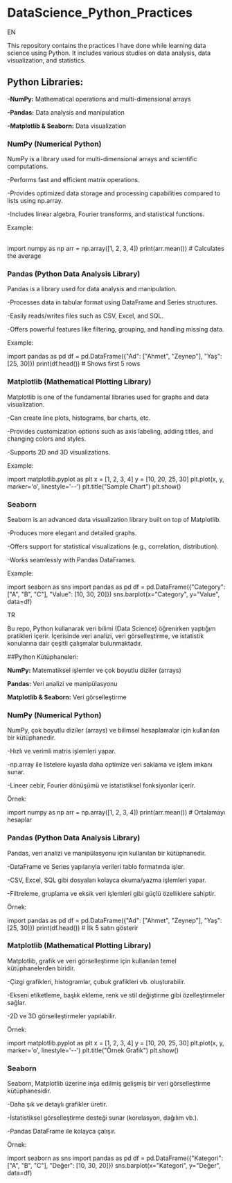 # DataScience_Python_Practices
EN

This repository contains the practices I have done while learning data science using Python. It includes various studies on data analysis, data visualization, and statistics.

## Python Libraries:

**-NumPy:** Mathematical operations and multi-dimensional arrays

**-Pandas:** Data analysis and manipulation

**-Matplotlib & Seaborn:** Data visualization


### NumPy (Numerical Python)

NumPy is a library used for multi-dimensional arrays and scientific computations.

  -Performs fast and efficient matrix operations.

  -Provides optimized data storage and processing capabilities compared to lists using np.array.

  -Includes linear algebra, Fourier transforms, and statistical functions.

Example:

<br>import numpy as np
arr = np.array([1, 2, 3, 4])
print(arr.mean())  # Calculates the average<br>

### Pandas (Python Data Analysis Library)
Pandas is a library used for data analysis and manipulation.

  -Processes data in tabular format using DataFrame and Series structures.
  
  -Easily reads/writes files such as CSV, Excel, and SQL.
  
  -Offers powerful features like filtering, grouping, and handling missing data.

Example:

import pandas as pd
df = pd.DataFrame({"Ad": ["Ahmet", "Zeynep"], "Yaş": [25, 30]})
print(df.head())  # Shows first 5 rows


### Matplotlib (Mathematical Plotting Library)
Matplotlib is one of the fundamental libraries used for graphs and data visualization.

  -Can create line plots, histograms, bar charts, etc.

  -Provides customization options such as axis labeling, adding titles, and changing colors and styles.

  -Supports 2D and 3D visualizations.

Example:

import matplotlib.pyplot as plt
x = [1, 2, 3, 4]
y = [10, 20, 25, 30]
plt.plot(x, y, marker='o', linestyle='--')
plt.title("Sample Chart")
plt.show()


### Seaborn

Seaborn is an advanced data visualization library built on top of Matplotlib.

  -Produces more elegant and detailed graphs.

  -Offers support for statistical visualizations (e.g., correlation, distribution).

  -Works seamlessly with Pandas DataFrames.

Example:

import seaborn as sns
import pandas as pd
df = pd.DataFrame({"Category": ["A", "B", "C"], "Value": [10, 30, 20]})
sns.barplot(x="Category", y="Value", data=df)


TR

Bu repo, Python kullanarak veri bilimi (Data Science) öğrenirken yaptığım pratikleri içerir. İçerisinde veri analizi, veri görselleştirme, ve istatistik konularına dair çeşitli çalışmalar bulunmaktadır.


##Python Kütüphaneleri:

  **NumPy:** Matematiksel işlemler ve çok boyutlu diziler (arrays)

  **Pandas:** Veri analizi ve manipülasyonu

  **Matplotlib & Seaborn:** Veri görselleştirme


### NumPy (Numerical Python)

NumPy, çok boyutlu diziler (arrays) ve bilimsel hesaplamalar için kullanılan bir kütüphanedir.

  -Hızlı ve verimli matris işlemleri yapar.

  -np.array ile listelere kıyasla daha optimize veri saklama ve işlem imkanı sunar.

  -Lineer cebir, Fourier dönüşümü ve istatistiksel fonksiyonlar içerir.

 Örnek:

import numpy as np
arr = np.array([1, 2, 3, 4])
print(arr.mean())  # Ortalamayı hesaplar


### Pandas (Python Data Analysis Library)

Pandas, veri analizi ve manipülasyonu için kullanılan bir kütüphanedir.

  -DataFrame ve Series yapılarıyla verileri tablo formatında işler.

  -CSV, Excel, SQL gibi dosyaları kolayca okuma/yazma işlemleri yapar.

  -Filtreleme, gruplama ve eksik veri işlemleri gibi güçlü özelliklere sahiptir.

Örnek:

import pandas as pd
df = pd.DataFrame({"Ad": ["Ahmet", "Zeynep"], "Yaş": [25, 30]})
print(df.head())  # İlk 5 satırı gösterir


### Matplotlib (Mathematical Plotting Library)

Matplotlib, grafik ve veri görselleştirme için kullanılan temel kütüphanelerden biridir.

  -Çizgi grafikleri, histogramlar, çubuk grafikleri vb. oluşturabilir.

  -Ekseni etiketleme, başlık ekleme, renk ve stil değiştirme gibi özelleştirmeler sağlar.

  -2D ve 3D görselleştirmeler yapılabilir.


Örnek:

import matplotlib.pyplot as plt
x = [1, 2, 3, 4]
y = [10, 20, 25, 30]
plt.plot(x, y, marker='o', linestyle='--')
plt.title("Örnek Grafik")
plt.show()


### Seaborn

Seaborn, Matplotlib üzerine inşa edilmiş gelişmiş bir veri görselleştirme kütüphanesidir.

  -Daha şık ve detaylı grafikler üretir.

  -İstatistiksel görselleştirme desteği sunar (korelasyon, dağılım vb.).

  -Pandas DataFrame ile kolayca çalışır.


Örnek:

import seaborn as sns
import pandas as pd
df = pd.DataFrame({"Kategori": ["A", "B", "C"], "Değer": [10, 30, 20]})
sns.barplot(x="Kategori", y="Değer", data=df)



